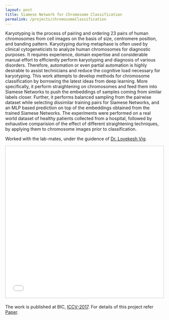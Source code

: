 ```yaml
---
layout: post
title: Siamese Network for Chromosome Classification
permalink: /projects/chromosomeClassification
---
```


Karyotyping is the process of pairing and ordering 23 pairs of human chromosomes from cell images on the basis of size, centromere position, and banding pattern. Karyotyping during metaphase is often used by clinical cytogeneticists to analyze human chromosomes for diagnostic purposes. It requires experience, domain expertise and considerable manual effort to efficiently perform karyotyping and diagnosis of various disorders. Therefore, automation or even partial automation is highly desirable to assist technicians and reduce the cognitive load necessary for karyotyping. This work attempts to develop methods for chromosome classification by borrowing the latest ideas from deep learning. More specifically, it perform straightening on chromosomes and feed them into Siamese Networks to push the embeddings of samples coming from similar labels closer. Further, it performs balanced sampling from the pairwise dataset while selecting dissimilar training pairs for Siamese Networks, and an MLP based prediction on top of the embeddings obtained from the trained Siamese Networks. The experiments were performed on a real world dataset of healthy patients collected from a hospital, followed by exhaustive comparision of the effect of different straightening techniques, by applying them to chromosome images prior to classification.

Worked with the lab-mates, under the guidence of [Dr. Lovekesh Vig](https://sites.google.com/site/lovekeshhome/). 

<iframe src="//www.slideshare.net/slideshow/embed_code/key/ecyF8hr9FSU2ZM" width="595" height="485" frameborder="0" marginwidth="0" marginheight="0" scrolling="no" style="border:1px solid #CCC; border-width:1px; margin-bottom:5px; max-width: 100%;" allowfullscreen> </iframe> 

The work is published at BIC, [ICCV-2017](http://iccv2017.thecvf.com/). For details of this project refer [Paper](https://gaurav16gupta.github.io/papers/Siamese%20Networks%20For%20Chromosome%20Classification_BIC_ICCV2017.pdf).
